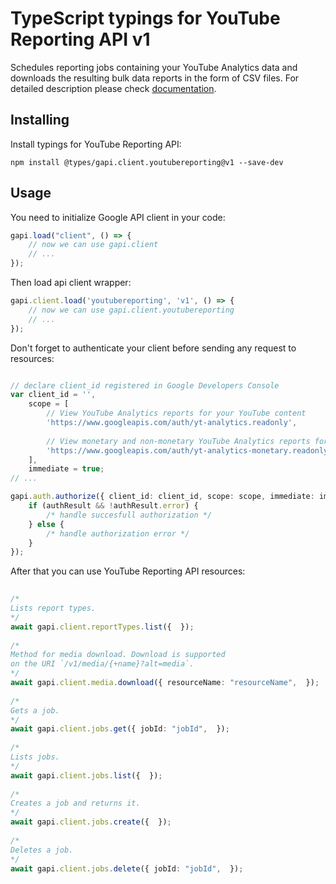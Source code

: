 # TypeScript typings for YouTube Reporting API v1
Schedules reporting jobs containing your YouTube Analytics data and downloads the resulting bulk data reports in the form of CSV files.
For detailed description please check [documentation](https://developers.google.com/youtube/reporting/v1/reports/).

## Installing

Install typings for YouTube Reporting API:
```
npm install @types/gapi.client.youtubereporting@v1 --save-dev
```

## Usage

You need to initialize Google API client in your code:
```typescript
gapi.load("client", () => { 
    // now we can use gapi.client
    // ... 
});
```

Then load api client wrapper:
```typescript
gapi.client.load('youtubereporting', 'v1', () => {
    // now we can use gapi.client.youtubereporting
    // ... 
});
```

Don't forget to authenticate your client before sending any request to resources:
```typescript

// declare client_id registered in Google Developers Console
var client_id = '',
    scope = [     
        // View YouTube Analytics reports for your YouTube content
        'https://www.googleapis.com/auth/yt-analytics.readonly',
    
        // View monetary and non-monetary YouTube Analytics reports for your YouTube content
        'https://www.googleapis.com/auth/yt-analytics-monetary.readonly',
    ],
    immediate = true;
// ...

gapi.auth.authorize({ client_id: client_id, scope: scope, immediate: immediate }, authResult => {
    if (authResult && !authResult.error) {
        /* handle succesfull authorization */
    } else {
        /* handle authorization error */
    }
});            
```

After that you can use YouTube Reporting API resources:

```typescript 
    
/* 
Lists report types.  
*/
await gapi.client.reportTypes.list({  }); 
    
/* 
Method for media download. Download is supported
on the URI `/v1/media/{+name}?alt=media`.  
*/
await gapi.client.media.download({ resourceName: "resourceName",  }); 
    
/* 
Gets a job.  
*/
await gapi.client.jobs.get({ jobId: "jobId",  }); 
    
/* 
Lists jobs.  
*/
await gapi.client.jobs.list({  }); 
    
/* 
Creates a job and returns it.  
*/
await gapi.client.jobs.create({  }); 
    
/* 
Deletes a job.  
*/
await gapi.client.jobs.delete({ jobId: "jobId",  });
```